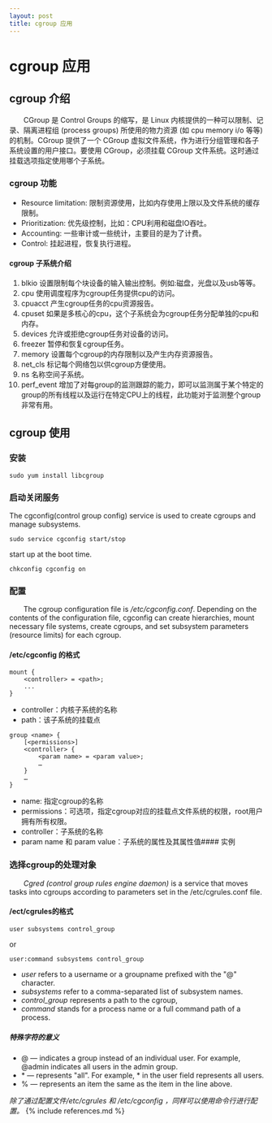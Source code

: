 ```yaml
---
layout: post
title: cgroup 应用 
---
```

# cgroup 应用

## cgroup 介绍
&emsp;&emsp;CGroup 是 Control Groups 的缩写，是 Linux 内核提供的一种可以限制、记录、隔离进程组 (process groups) 所使用的物力资源 (如 cpu memory i/o 等等) 的机制。CGroup 提供了一个 CGroup 虚拟文件系统，作为进行分组管理和各子系统设置的用户接口。要使用 CGroup，必须挂载 CGroup 文件系统。这时通过挂载选项指定使用哪个子系统。

### cgroup 功能
- Resource limitation: 限制资源使用，比如内存使用上限以及文件系统的缓存限制。
- Prioritization: 优先级控制，比如：CPU利用和磁盘IO吞吐。
- Accounting: 一些审计或一些统计，主要目的是为了计费。
- Control: 挂起进程，恢复执行进程。

#### cgroup 子系统介绍
1. blkio 设置限制每个块设备的输入输出控制。例如:磁盘，光盘以及usb等等。
2. cpu 使用调度程序为cgroup任务提供cpu的访问。
3. cpuacct 产生cgroup任务的cpu资源报告。
4. cpuset 如果是多核心的cpu，这个子系统会为cgroup任务分配单独的cpu和内存。
5. devices 允许或拒绝cgroup任务对设备的访问。
6. freezer 暂停和恢复cgroup任务。
7. memory 设置每个cgroup的内存限制以及产生内存资源报告。
8. net_cls 标记每个网络包以供cgroup方便使用。
9. ns 名称空间子系统。
10. perf_event 增加了对每group的监测跟踪的能力，即可以监测属于某个特定的group的所有线程以及运行在特定CPU上的线程，此功能对于监测整个group非常有用。

## cgroup 使用
### 安装 
```
sudo yum install libcgroup
```

### 启动关闭服务 
The cgconfig(control group config) service is used to create cgroups and manage subsystems.
```
sudo service cgconfig start/stop
```
start up at the boot time.
```
chkconfig cgconfig on    
```

### 配置
&emsp;&emsp;The cgroup configuration file is */etc/cgconfig.conf*. Depending on the contents of the configuration file, cgconfig can create hierarchies, mount necessary file systems, create cgroups, and set subsystem parameters (resource limits) for each cgroup.

#### /etc/cgconfig 的格式
```
mount {
    <controller> = <path>;
    ...
}
```
- controller：内核子系统的名称
- path：该子系统的挂载点

```
group <name> {
    [<permissions>]
    <controller> {
        <param name> = <param value>;
        …
    }
    …
}
```
- name: 指定cgroup的名称
- permissions：可选项，指定cgroup对应的挂载点文件系统的权限，root用户拥有所有权限。
- controller：子系统的名称
- param name 和 param value：子系统的属性及其属性值#### 实例


### 选择cgroup的处理对象
&emsp;&emsp;*Cgred (control group rules engine daemon)* is a service that moves tasks into cgroups according to parameters set in the /etc/cgrules.conf file.    

#### /ect/cgrules的格式
```
user subsystems control_group
```
or
```
user:command subsystems control_group
```
- *user* refers to a username or a groupname prefixed with the "@" character. 
- *subsystems* refer to a comma-separated list of subsystem names. 
- *control_group* represents a path to the cgroup,
- *command* stands for a process name or a full command path of a process. 

##### 特殊字符的意义
- @ — indicates a group instead of an individual user. For example, @admin indicates all users in the admin group.
- \* — represents "all". For example, * in the user field represents all users.
- % — represents an item the same as the item in the line above.

*除了通过配置文件/etc/cgrules 和 /etc/cgconfig ，同样可以使用命令行进行配置。*
{% include references.md %}
